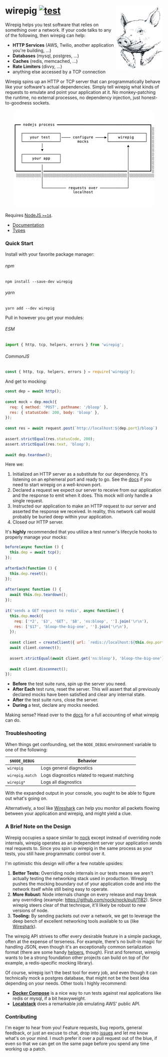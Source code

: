 # wirepig [![test](https://github.com/griffinmyers/wirepig/actions/workflows/test.yaml/badge.svg)](https://github.com/griffinmyers/wirepig/actions/workflows/test.yaml) <img align="right" src="./docs/assets/wirepig.png" />

Wirepig helps you test software that relies on something over a network. If
your code talks to any of the following, then wirepig can help:

* **HTTP Services** (AWS, Twilio, another application you're building, ...)
* **Databases** (mysql, postgres, ...)
* **Caches** (redis, memcached, ...)
* **Rate Limiters** (divvy, ...)
* anything else accessed by a TCP connection

Wirepig spins up an HTTP or TCP server that can programmatically behave like your
software's actual dependencies. Simply tell wirepig what kinds of requests to
emulate and point your application at it. No monkey-patching the runtime, no
external processes, no dependency injection, just honest-to-goodness sockets.

<div align=center><img width="450px" src="./docs/assets/arch.png" /></div>

Requires [NodeJS `>=14`](https://nodejs.dev/en/about/releases/).

* [Documentation](/docs)
* [Types](/index.d.ts)

### Quick Start

Install with your favorite package manager:

###### npm
```console
npm install --save-dev wirepig
```

###### yarn
```console
yarn add --dev wirepig
```

Pull in however you get your modules:

###### ESM
```js
import { http, tcp, helpers, errors } from 'wirepig';
```

###### CommonJS
```js
const { http, tcp, helpers, errors } = require('wirepig');
```

And get to mocking:

```js
const dep = await http();

const mock = dep.mock({
  req: { method: 'POST', pathname: '/bloop' },
  res: { statusCode: 200, body: 'bloop' },
});

const res = await request.post(`http://localhost:${dep.port}/bloop`)

assert.strictEqual(res.statusCode, 200);
assert.strictEqual(res.text, 'bloop');

await dep.teardown();
```

Here we:

1. Initialized an HTTP server as a substitute for our dependency. It's listening
   on an ephemeral port and ready to go. See the [docs](./docs/http.md) if you
   need to start wirepig on a well-known port.
2. Declared a request we expect our server to receive from our application and
   the response to emit when it does. This mock will only handle a single
   request.
3. Instructed our application to make an HTTP request to our server and asserted
   the response we received. In reality, this network call would probably be
   buried deep within your application.
4. Closed our HTTP server.

It's **highly** recommended that you utilize a test runner's lifecycle hooks to
properly manage your mocks:

```js
before(async function () {
  this.dep = await tcp();
});

afterEach(function () {
  this.dep.reset();
});

after(async function () {
  await this.dep.teardown();
});

it('sends a GET request to redis', async function() {
  this.dep.mock({
    req: ['*2', '$3', 'GET', '$8', 'ns:bloop', ''].join('\r\n'),
    res: ['$17', 'bloop-the-big-one', ''].join('\r\n'),
  });

  const client = createClient({ url: `redis://localhost:${this.dep.port}` });
  await client.connect();

  assert.strictEqual(await client.get('ns:bloop'), 'bloop-the-big-one');

  await client.disconnect();
});
```

* **Before** the test suite runs, spin up the server you need.
* **After Each** test runs, reset the server. This will assert that all
  previously declared mocks have been satisfied and clear any internal state.
* **After** the test suite runs, close the server.
* **During** a test, declare any mocks needed.

Making sense? Head over to the [docs](/docs) for a full accounting of
what wirepig can do.

### Troubleshooting

When things get confounding, set the `NODE_DEBUG` environment variable to one
of the following:

| `$NODE_DEBUG` | Behavior |
| -- | -- |
| `wirepig`| Logs general diagnostics |
| `wirepig.match`| Logs diagnostics related to request matching |
| `wirepig*`| Logs all diagnostics |

With the expanded output in your console, you ought to be able to figure out
what's going on.

Alternatively, a tool like [Wireshark](https://www.wireshark.org/) can help you
monitor all packets flowing between your application and wirepig, and might
yield a clue.

### A Brief Note on the Design

Wirepig occupies a space similar to [nock](https://github.com/nock/nock) except
instead of overriding node internals, wirepig operates as an independent server
your application sends real requests to. Since you spin up wirepig in the same
process as your tests, you still have programmatic control over it.

I'm optimistic this design will offer a few notable upsides:

1. **Better Tests:** Overriding node internals in our tests means we aren't
  actually testing the networking stack used in production. Wirepig pushes the
  mocking boundary out of your application code and into the network itself
  while still being easy to operate.
2. **More Robust:** Node internals change on every release and may break any
  overriding (example: https://github.com/nock/nock/pull/1182). Since wirepig
  steers clear of that technique, it'll likely be robust to new versions of
  node.
3. **Tooling:** By sending packets out over a network, we get to
  leverage the deep bench of excellent networking tools available to us (like
  [Wireshark](https://www.wireshark.org/)).

The wirepig API strives to offer every desirable feature in a simple package,
often at the expense of terseness. For example, there's no built-in magic for
handling JSON, even though it's an exceptionally common serialization format
(there are some handy [helpers](./docs/helpers.md), though).
First and foremost, wirepig wants to be a strong foundation other projects can
build on top of (for example, a redis-specific mocking library).

Of course, wirepig isn't the best tool for every job, and even though it can
technically mock a postgres database, that might not be the best idea depending
on your needs. Other tools I highly recommend:

* **[Docker Compose](https://docs.docker.com/compose/)** is a nice way to run
  tests against real applications like redis or mysql, if a bit heavyweight.
* **[Localstack](https://github.com/localstack/localstack)** does a remarkable
  job emulating AWS' public API.

### Contributing

I'm eager to hear from you! Feature requests, bug reports, general feedback, or
just an excuse to chat, drop into [issues](https://github.com/griffinmyers/wirepig/issues)
and let me know what's on your mind. I much prefer it over a pull request out of
the blue, if even so that we can get on the same page before you spend any time
working up a patch.
